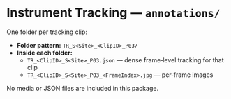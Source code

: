 # Instrument Tracking — `annotations/`

One folder per tracking clip:

- **Folder pattern:** `TR_S<Site>_<ClipID>_P03/`
- **Inside each folder:**
  - `TR_<ClipID>_S<Site>_P03.json` — dense frame‑level tracking for that clip
  - `TR_<ClipID>_S<Site>_P03_<FrameIndex>.jpg` — per‑frame images

No media or JSON files are included in this package.
